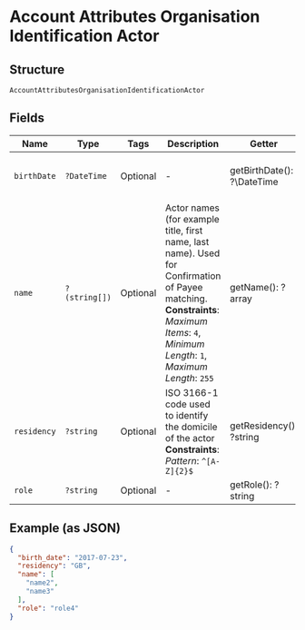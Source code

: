 
# Account Attributes Organisation Identification Actor

## Structure

`AccountAttributesOrganisationIdentificationActor`

## Fields

| Name | Type | Tags | Description | Getter | Setter |
|  --- | --- | --- | --- | --- | --- |
| `birthDate` | `?DateTime` | Optional | - | getBirthDate(): ?\DateTime | setBirthDate(?\DateTime birthDate): void |
| `name` | `?(string[])` | Optional | Actor names (for example title, first name, last name). Used for Confirmation of Payee matching.<br>**Constraints**: *Maximum Items*: `4`, *Minimum Length*: `1`, *Maximum Length*: `255` | getName(): ?array | setName(?array name): void |
| `residency` | `?string` | Optional | ISO 3166-1 code used to identify the domicile of the actor<br>**Constraints**: *Pattern*: `^[A-Z]{2}$` | getResidency(): ?string | setResidency(?string residency): void |
| `role` | `?string` | Optional | - | getRole(): ?string | setRole(?string role): void |

## Example (as JSON)

```json
{
  "birth_date": "2017-07-23",
  "residency": "GB",
  "name": [
    "name2",
    "name3"
  ],
  "role": "role4"
}
```

